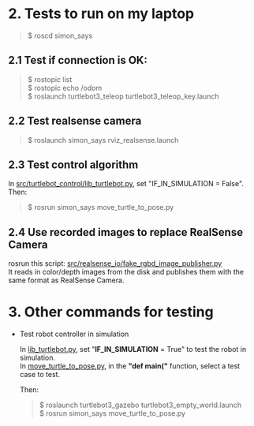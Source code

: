 
# 2. Tests to run on my laptop  
> $ roscd simon_says

## 2.1 Test if connection is OK:  
> $ rostopic list  
> $ rostopic echo /odom  
> $ roslaunch turtlebot3_teleop turtlebot3_teleop_key.launch

## 2.2 Test realsense camera
> $ roslaunch simon_says rviz_realsense.launch

## 2.3 Test control algorithm
In [src/turtlebot_control/lib_turtlebot.py](src/turtlebot_control/lib_turtlebot.py), set "IF_IN_SIMULATION = False".  
Then:
> $ rosrun simon_says move_turtle_to_pose.py

## 2.4 Use recorded images to replace RealSense Camera

rosrun this script: [src/realsense_io/fake_rgbd_image_publisher.py](src/realsense_io/fake_rgbd_image_publisher.py)  
It reads in color/depth images from the disk and publishes them with the same format as RealSense Camera.


# 3. Other commands for testing

* Test robot controller in simulation

    In [lib_turtlebot.py](src/turtlebot_control/lib_turtlebot.py), set "**IF_IN_SIMULATION** = True" to test the robot in simulation.  
    In [move_turtle_to_pose.py](src/turtlebot_control/move_turtle_to_pose.py), in the **"def main("** function, select a test case to test.

    Then:  
    > $ roslaunch turtlebot3_gazebo turtlebot3_empty_world.launch  
    > $ rosrun simon_says move_turtle_to_pose.py   
